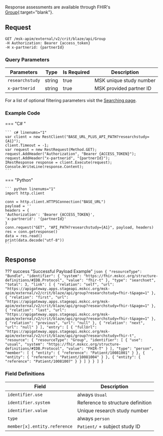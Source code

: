 Response assessments are available through FHIR's [Group]( https://hl7.org/fhir/R4/group.html){:target="blank"}.

## Request
```
GET /msk-apim/external/v2/crit/blaze/api/Group
-H Authorization: Bearer {access_token} 
-H x-partnerid: {partnerId}
```
### Query Parameters
| Parameters      | Type   | Is Required | Description                   |
| --------------- | ------ | ----------- | ----------------------------- |
| `researchstudy` | string | true        | MSK unique study number       |
| `x-partnerid`   | string | true        | MSK provided partner ID       |

For a list of optional filtering parameters visit the [Searching page](/searching).

### Example Code

=== "C# "

    ``` c# linenums="1"
    var client = new RestClient("BASE_URL_PLUS_API_PATH?researchstudy={A1}");
    client.Timeout = -1;
    var request = new RestRequest(Method.GET);
    request.AddHeader("Authorization", "Bearer {ACCESS_TOKEN}");
    request.AddHeader("x-partnerid", "{partnerId}");
    IRestResponse response = client.Execute(request);
    Console.WriteLine(response.Content);
    ```

=== "Python"

    ``` python linenums="1"
    import http.client

    conn = http.client.HTTPSConnection("BASE_URL")
    payload = ''
    headers = {
    'Authorization': 'Bearer {ACCESS_TOKEN}',
    'x-partnerid': '{partnerId}'
    }
    conn.request("GET", "API_PATH?researchstudy={A1}", payload, headers)
    res = conn.getresponse()
    data = res.read()
    print(data.decode("utf-8"))
    ```


## Response

??? success "Successful Payload Example"
    ```json
    {
        "resourceType": "Bundle",
        "identifier": {
            "system": "https://fhir.mskcc.org/structure-definitions/#IDB.Protocol",
            "value": "fhir-t"
        },
        "type": "searchset",
        "total": 3,
        "link": [
        {
            "relation": "self",
            "url": "https://apigateway.apps.stageapi.mskcc.org/msk-apim/external/v2/crit/blaze/api/group?researchstudy=fhir-t&page=1"
        },
        {
            "relation": "first",
            "url": "https://apigateway.apps.stageapi.mskcc.org/msk-apim/external/v2/crit/blaze/api/group?researchstudy=fhir-t&page=1"
        },
        {
            "relation": "last",
            "url": "https://apigateway.apps.stageapi.mskcc.org/msk-apim/external/v2/crit/blaze/api/group?researchstudy=fhir-t&page=1"
        },
        {
            "relation": "previous",
            "url": "null"
        },
        {
            "relation": "next",
            "url": "null"
        }
        ],
        "entry": [
        {
            "fullUrl": "https://apigateway.apps.stageapi.mskcc.org/msk-apim/external/v2/crit/blaze/api/group?researchstudy=fhir-t",
            "resource": {
            "resourceType": "Group",
            "identifier": [
                {
                "use": "usual",
                "system": "https://fhir.mskcc.org/structure-definitions/#IDB.Protocol",
                "value": "FHIR-T"
                }
            ],
            "type": "person",
            "member": [
                {
                "entity": {
                    "reference": "Patient/10081001"
                }
                },
                {
                "entity": {
                    "reference": "Patient/10081004"
                }
                },
                {
                "entity": {
                    "reference": "Patient/10081007"
                }
                }
            ]
          }
        }
      ]
    }
    ```

### Field Definitions

| Field                                      | Description                                                                                      |
| -------------------------------------------| -------------------------------------------                                                      |
| `identifier.use`                           | always `Usual `                                                                                  |
| `identifier.system`                        | Reference to structure definition                                                                |
| `identifier.value`                         | Unique research study number                                                                     |
| `type`                                     | always `person`                                                                                  |
| `member[x].entity.reference`               | `Patient/` + subject study ID                                                                    |